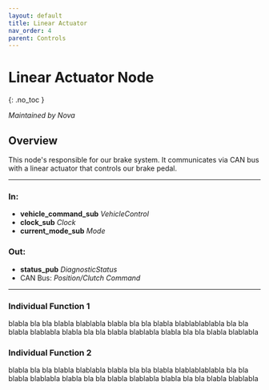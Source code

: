```yaml
---
layout: default
title: Linear Actuator
nav_order: 4
parent: Controls
---
```


# Linear Actuator Node
{: .no_toc }

*Maintained by Nova*

## Overview
This node's responsible for our brake system. It communicates via CAN bus with a linear actuator that controls our brake pedal. 

---

### In:
- **vehicle_command_sub** *VehicleControl*
- **clock_sub** *Clock*
- **current_mode_sub** *Mode*

### Out:
- **status_pub** *DiagnosticStatus*
- CAN Bus: *Position/Clutch Command*

---

### Individual Function 1
blabla bla bla blabla blablabla blabla bla bla blabla blablablablabla bla bla blabla blablabla
blabla bla bla blabla blablabla blabla bla bla blabla blablabla

### Individual Function 2
blabla bla bla blabla blablabla blabla bla bla blabla blablablablabla bla bla blabla blablabla
blabla bla bla blabla blablabla blabla bla bla blabla blablabla